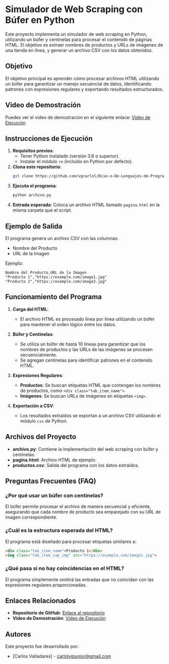 # Simulador de Web Scraping con Búfer en Python

Este proyecto implementa un simulador de web scraping en Python, utilizando un búfer y centinelas para procesar el contenido de páginas HTML. El objetivo es extraer nombres de productos y URLs de imágenes de una tienda en línea, y generar un archivo CSV con los datos obtenidos.

## Objetivo
El objetivo principal es aprender cómo procesar archivos HTML utilizando un búfer para garantizar un manejo secuencial de datos, identificando patrones con expresiones regulares y exportando resultados estructurados.

## Video de Demostración
Puedes ver el video de demostración en el siguiente enlace: [Video de Ejecución](https://youtu.be/)

## Instrucciones de Ejecución
1. **Requisitos previos**:
   - Tener Python instalado (versión 3.6 o superior).
   - Instalar el módulo `re` (incluido en Python por defecto).
2. **Clona este repositorio**:
   ```bash
   git clone https://github.com/vgcarlol/Dise-o-De-Lenguajes-de-Programacion/tree/main/web-scraping-con-expresiones-regulares
   ```
3. **Ejecuta el programa**:
   ```bash
   python archivo.py
   ```
4. **Entrada esperada**:
   Coloca un archivo HTML llamado `pagina.html` en la misma carpeta que el script.

## Ejemplo de Salida
El programa genera un archivo CSV con las columnas:
- Nombre del Producto
- URL de la Imagen

Ejemplo:
```
Nombre del Producto,URL de la Imagen
"Producto 1","https://example.com/image1.jpg"
"Producto 2","https://example.com/image2.jpg"
```

## Funcionamiento del Programa
1. **Carga del HTML**:
   - El archivo HTML es procesado línea por línea utilizando un búfer para mantener el orden lógico entre los datos.

2. **Búfer y Centinelas**:
   - Se utiliza un búfer de hasta 10 líneas para garantizar que los nombres de productos y las URLs de las imágenes se procesen secuencialmente.
   - Se agregan centinelas para identificar patrones en el contenido HTML.

3. **Expresiones Regulares**:
   - **Productos**: Se buscan etiquetas HTML que contengan los nombres de productos, como `<div class="tab_item_name">`.
   - **Imágenes**: Se buscan URLs de imágenes en etiquetas `<img>`.

4. **Exportación a CSV**:
   - Los resultados extraídos se exportan a un archivo CSV utilizando el módulo `csv` de Python.

## Archivos del Proyecto
- **archivo.py**: Contiene la implementación del web scraping con búfer y centinelas.
- **pagina.html**: Archivo HTML de ejemplo.
- **productos.csv**: Salida del programa con los datos extraídos.

## Preguntas Frecuentes (FAQ)
### ¿Por qué usar un búfer con centinelas?
El búfer permite procesar el archivo de manera secuencial y eficiente, asegurando que cada nombre de producto sea emparejado con su URL de imagen correspondiente.

### ¿Cuál es la estructura esperada del HTML?
El programa está diseñado para procesar etiquetas similares a:
```html
<div class="tab_item_name">Producto 1</div>
<img class="tab_item_cap_img" src="https://example.com/image1.jpg">
```

### ¿Qué pasa si no hay coincidencias en el HTML?
El programa simplemente omitirá las entradas que no coincidan con las expresiones regulares proporcionadas.

## Enlaces Relacionados
- **Repositorio de GitHub**: [Enlace al repositorio](https://github.com/vgcarlol/Dise-o-De-Lenguajes-de-Programacion/tree/main/web-scraping-con-expresiones-regulares)
- **Video de Demostración**: [Video de Ejecución](https://youtu.be/)

## Autores
Este proyecto fue desarrollado por:
- [Carlos Valladares] - [carlolvgjunior@gmail.com](https://github.com/vgcarlol)

